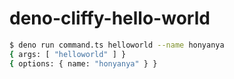 # deno-cliffy-hello-world

```sh
$ deno run command.ts helloworld --name honyanya 
{ args: [ "helloworld" ] }
{ options: { name: "honyanya" } }
```
